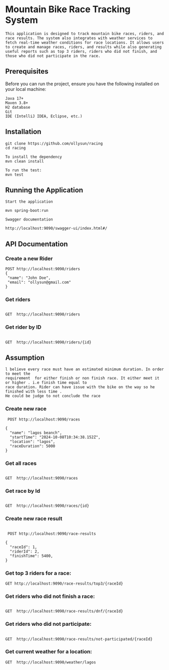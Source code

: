 # Mountain Bike Race Tracking System


``
This application is designed to track mountain bike races, riders, and race results. The system also integrates with weather services to fetch real-time weather conditions for race locations. It allows users to create and manage races, riders, and results while also generating useful reports such as top 3 riders, riders who did not finish, and those who did not participate in the race.
``

## Prerequisites
Before you can run the project, ensure you have the following installed on your local machine:
```aiignore
Java 17+
Maven 3.8+
H2 database
Git
IDE (IntelliJ IDEA, Eclipse, etc.)
```
  
## Installation

```aiignore
git clone https://github.com/ollysun/racing
cd racing

To install the dependency
mvn clean install

To run the test:
mvn test
```
## Running the Application

```aiignore
Start the application

mvn spring-boot:run

Swagger documentation

http://localhost:9090/swagger-ui/index.html#/

```

## API Documentation

### Create a new Rider
 ```
 POST http://localhost:9090/riders
{
  "name": "John Doe",
  "email": "ollysun@gmail.com"
}
 ```
### Get riders
```aiignore

GET  http://localhost:9090/riders
```

### Get rider by ID
```aiignore

GET  http://localhost:9090/riders/{id}
```
## Assumption
```aiignore
l believe every race must have an estimated minimum duration. In order to meet the 
requirement  for either finish or non finish race. It either meet it or higher . i.e finish time equal to 
race duration. Rider can have issue with the bike on the way so he finished with less time . 
He could be judge to not conclude the race
```
### Create new race
```aiignore
 POST http://localhost:9090/races

{
  "name": "lagos beanch",
  "startTime": "2024-10-08T10:34:38.152Z",
  "location": "lagos",
  "raceDuration": 5000
}
```

### Get all races
```aiignore

GET  http://localhost:9090/races
```

### Get race by Id
```aiignore

GET  http://localhost:9090/races/{id}
```

### Create new race result

```aiignore

 POST http://localhost:9090/race-results

{
  "raceId": 1,
  "riderId": 2,
  "finishTime": 5400,
}
```

### Get top 3 riders for a race:
```aiignore
GET http://localhost:9090/race-results/top3/{raceId}
```

### Get riders who did not finish a race:
```aiignore

GET  http://localhost:9090/race-results/dnf/{raceId}
```

### Get riders who did not participate:
```aiignore

GET  http://localhost:9090/race-results/not-participated/{raceId}
```

### Get current weather for a location:
```aiignore
GET  http://localhost:9090/weather/lagos
```